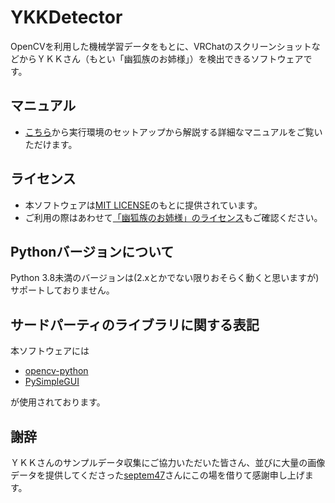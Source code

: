 # YKKDetector
OpenCVを利用した機械学習データをもとに、VRChatのスクリーンショットなどからＹＫＫさん（もとい「幽狐族のお姉様」）を検出できるソフトウェアです。
## マニュアル
- [こちら](https://drive.google.com/file/d/13d59IjVWJq89E9kYQcl0mfLjAVKpvRNB/view?usp=sharing)から実行環境のセットアップから解説する詳細なマニュアルをご覧いただけます。
## ライセンス
- 本ソフトウェアは[MIT LICENSE](https://github.com/vrm-c/UniVRM/blob/master/LICENSE.txt)のもとに提供されています。
- ご利用の際はあわせて[「幽狐族のお姉様」のライセンス](https://armadillon.booth.pm/items/1484117)もご確認ください。
## Pythonバージョンについて
Python 3.8未満のバージョンは(2.xとかでない限りおそらく動くと思いますが)サポートしておりません。
## サードパーティのライブラリに関する表記
本ソフトウェアには
- [opencv-python](https://pypi.org/project/opencv-python/)  
- [PySimpleGUI](https://pysimplegui.readthedocs.io/en/latest/)  

が使用されております。
## 謝辞
ＹＫＫさんのサンプルデータ収集にご協力いただいた皆さん、並びに大量の画像データを提供してくださった[septem47](https://twitter.com/septem47)さんにこの場を借りて感謝申し上げます。
